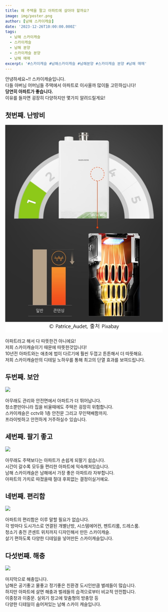 ```yaml
---
title: 왜 주택을 팔고 아파트에 살아야 할까요?
image: img/poster.png
author: [남해 스카이캐슬]
date: '2023-12-26T10:00:00.000Z'
tags:  
  - 남해 스카이캐슬
  - 스카이캐슬
  - 남해 분양
  - 스카이캐슬 분양
  - 남해 매매
excerpt: '#스카이캐슬 #남해스카이캐슬 #남해분양 #스카이캐슬 분양 #남해 매매'
---
```


안녕하세요~!! 스카이캐슬입니다.<br>
다들 아버님 어머님들 주택에서 아파트로 이사올까 많이들 고민하십니다!<br>
<strong>당연히 아파트가 좋습니다.</strong><br> 이유를 들자면 굉장히 다양하지만 몇가지 알려드릴게요!

<h2>첫번째. 난방비</h2>
<img src="./img/gas-info.png">

아파트라고 해서 다 따뜻한건 아니에요!<br>
저희 스카이캐슬이기 때문에 따뜻한것입니다!<br>
10년전 아파트와는 애초에 법이 다르기에 훨씬 두껍고 튼튼해서 더 따뜻해요.<br>
저희 스카이캐슬만의 디테일 노하우를 통해 최고의 단열 효과를 보여드립니다.

<h2>두번째. 보안</h2>
<img src="./img/security-info.png">

아무래도 관리와 안전면에서 아파트가 더 뛰어납니다.<br>
청소뿐만아니라 집을 비울때에도 주택은 굉장히 위험합니다.<br>
스카이캐슬은 cctv와 1층 안전문 그리고 무인택배함까지.<br>
프라이빗하고 안전하게 거주하실수 있습니다.

<h2>세번째. 팔기 좋고</h2>
<img src="./img/sell-info.png">

아무래도 주택보다는 아파트가 손쉽게 되팔기 쉽습니다.<br>
시간이 갈수록 모두들 편리한 아파트에 익숙해져있습니다.<br>
남해 스카이캐슬은 남해에서 가장 좋은 아파트라 자부합니다.<br>
아파트의 가치로 따졌을때 절대 후회없는 결정이실거예요.

<h2>네번째. 편리함</h2>
<img src="./img/comfortable-info.png">

아파트의 편리함은 이루 말할 필요가 없습니다.<br>
각 방마다 도시가스로 연결된 개별난방, 시스템에어컨, 펜트리룸, 드레스룸.<br>
청소기 충전 콘센트 위치까지 디자인해서 만든 스카이캐슬.<br>
살기 편하도록 다양한 디테일을 넣어만든 스카이캐슬입니다.<br>

<h2>다섯번째. 해충</h2>
<img src="./img/bug-info.png">

마지막으로 해충입니다.<br>
남해은 공기좋고 물좋고 정기좋은 친환경 도시인만큼 벌레들이 많습니다.<br>
하지만 아파트에 살면 해충과 벌레들의 습격으로부터 비교적 안전합니다.<br>
이중창과 이중문. 실외기 창고에 맞춤형의 방충망 등 <br>다양한 디테일이 숨어져있는 남해 스카이 캐슬입니다.

